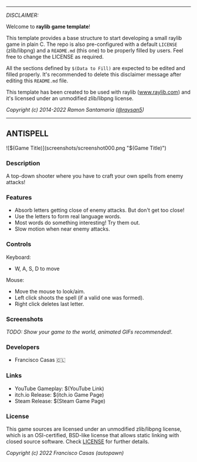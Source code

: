 -----------------------------------

_DISCLAIMER:_

Welcome to **raylib game template**!

This template provides a base structure to start developing a small raylib game in plain C. The repo is also pre-configured with a default `LICENSE` (zlib/libpng) and a `README.md` (this one) to be properly filled by users. Feel free to change the LICENSE as required.

All the sections defined by `$(Data to Fill)` are expected to be edited and filled properly. It's recommended to delete this disclaimer message after editing this `README.md` file.

This template has been created to be used with raylib (www.raylib.com) and it's licensed under an unmodified zlib/libpng license.

_Copyright (c) 2014-2022 Ramon Santamaria ([@raysan5](https://twitter.com/raysan5))_

-----------------------------------

## ANTISPELL

![$(Game Title)](screenshots/screenshot000.png "$(Game Title)")

### Description

A top-down shooter where you have to craft your own spells from enemy attacks!

### Features

 - Absorb letters getting close of enemy attacks. But don't get too close!
 - Use the letters to form real language words.
 - Most words do something interesting! Try them out.
 - Slow motion when near enemy attacks.

### Controls

Keyboard:
 - W, A, S, D to move

Mouse:
 - Move the mouse to look/aim.
 - Left click shoots the spell (if a valid one was formed).
 - Right click deletes last letter.

### Screenshots

_TODO: Show your game to the world, animated GIFs recommended!._

### Developers

- Francisco Casas 🇨🇱

### Links

 - YouTube Gameplay: $(YouTube Link)
 - itch.io Release: $(itch.io Game Page)
 - Steam Release: $(Steam Game Page)

### License

This game sources are licensed under an unmodified zlib/libpng license, which is an OSI-certified, BSD-like license that allows static linking with closed source software. Check [LICENSE](LICENSE) for further details.

*Copyright (c) 2022 Francisco Casas (autopawn)*
